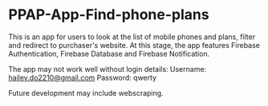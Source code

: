 # PPAP-App-Find-phone-plans

This is an app for users to look at the list of mobile phones and plans, filter and redirect to purchaser's website.
At this stage, the app features Firebase Authentication, Firebase Database and Firebase Notification.

The app may not work well without login details:
Username: hailey.do2210@gmail.com
Password: qwerty

Future development may include webscraping.


